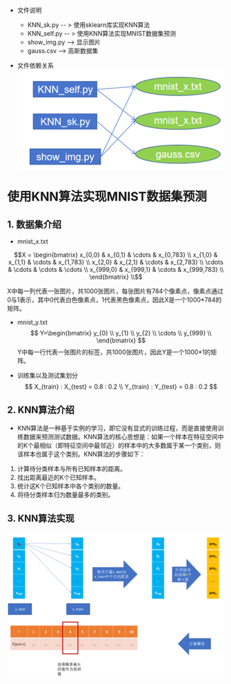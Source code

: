 - 文件说明
    - KNN_sk.py -- > 使用sklearn库实现KNN算法
    - KNN_self.py -- > 使用KNN算法实现MNIST数据集预测
    - show_img.py --> 显示图片
    - gauss.csv --> 高斯数据集

- 文件依赖关系 \
![K-means算法的文件结构](./mdpic/files_tree.png)


# 使用KNN算法实现MNIST数据集预测
## 1. 数据集介绍
- mnist_x.txt 
```math
X =
\begin{bmatrix}
x_{0,0} & x_{0,1} & \cdots & x_{0,783} \\
x_{1,0} & x_{1,1} & \cdots & x_{1,783} \\
x_{2,0} & x_{2,1} & \cdots & x_{2,783} \\
\cdots & \cdots & \cdots & \cdots \\
x_{999,0} & x_{999,1} & \cdots & x_{999,783} \\
\end{bmatrix} \\
```
X中每一列代表一张图片，共1000张图片，每张图片有784个像素点，像素点通过0与1表示，其中0代表白色像素点，1代表黑色像素点，因此X是一个1000*784的矩阵。


- mnist_y.txt
$$
Y=\begin{bmatrix}
y_{0} \\
y_{1} \\
y_{2} \\
\cdots \\
y_{999} \\
\end{bmatrix}
$$
Y中每一行代表一张图片的标签，共1000张图片，因此Y是一个1000*1的矩阵。

- 训练集以及测试集划分
$$
X_{train} : X_{test} = 0.8 : 0.2 \\
Y_{train} : Y_{test} = 0.8 : 0.2
$$


## 2. KNN算法介绍
- KNN算法是一种基于实例的学习，即它没有显式的训练过程，而是直接使用训练数据来预测测试数据。KNN算法的核心思想是：如果一个样本在特征空间中的K个最相似（即特征空间中最邻近）的样本中的大多数属于某一个类别，则该样本也属于这个类别。KNN算法的步骤如下：

1. 计算待分类样本与所有已知样本的距离。
2. 找出距离最近的K个已知样本。
3. 统计这K个已知样本中各个类别的数量。
4. 将待分类样本归为数量最多的类别。

## 3. KNN算法实现

![K-means算法的文件结构](./mdpic/KNN_self.png)
